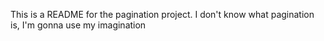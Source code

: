 This is a README for the pagination project. I don't know what pagination is, I'm gonna use my imagination
